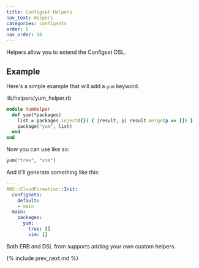 ```yaml
---
title: Configset Helpers
nav_text: Helpers
categories: configsets
order: 5
nav_order: 26
---
```


Helpers allow you to extend the Configset DSL.

## Example

Here's a simple example that will add a `yum` keyword.

lib/helpers/yum_helper.rb

```ruby
module YumHelper
  def yum(*packages)
    list = packages.inject({}) { |result, p| result.merge(p => []) }
    package("yum", list)
  end
end
```

Now you can use like so:

```ruby
yum("tree", "vim")
```

And it'll generate something like this:

```yaml
---
AWS::CloudFormation::Init:
  configSets:
    default:
    - main
  main:
    packages:
      yum:
        tree: []
        vim: []
```

Both ERB and DSL from supports adding your own custom helpers.

{% include prev_next.md %}
